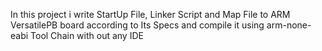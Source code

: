 In this project i write StartUp File, Linker Script and Map File to ARM VersatilePB board according to Its Specs
and compile it using arm-none-eabi Tool Chain with out any IDE

